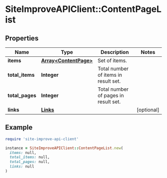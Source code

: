 # SiteImproveAPIClient::ContentPageList

## Properties

| Name | Type | Description | Notes |
| ---- | ---- | ----------- | ----- |
| **items** | [**Array&lt;ContentPage&gt;**](ContentPage.md) | Set of items. |  |
| **total_items** | **Integer** | Total number of items in result set. |  |
| **total_pages** | **Integer** | Total number of pages in result set. |  |
| **links** | [**Links**](Links.md) |  | [optional] |

## Example

```ruby
require 'site-improve-api-client'

instance = SiteImproveAPIClient::ContentPageList.new(
  items: null,
  total_items: null,
  total_pages: null,
  links: null
)
```

